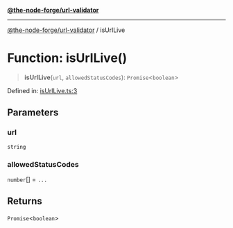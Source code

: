 [**@the-node-forge/url-validator**](../README.md)

---

[@the-node-forge/url-validator](../globals.md) / isUrlLive

# Function: isUrlLive()

> **isUrlLive**(`url`, `allowedStatusCodes`): `Promise`\<`boolean`\>

Defined in:
[isUrlLive.ts:3](https://github.com/The-Node-Forge/url-validator/blob/aee1b30006d3402313ca25a2cf1919fe298e952a/src/isUrlLive.ts#L3)

## Parameters

### url

`string`

### allowedStatusCodes

`number`[] = `...`

## Returns

`Promise`\<`boolean`\>
